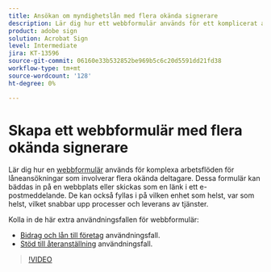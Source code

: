 ```yaml
---
title: Ansökan om myndighetslån med flera okända signerare
description: Lär dig hur ett webbformulär används för ett komplicerat arbetsflöde för låneansökningar som involverar flera okända deltagare
product: adobe sign
solution: Acrobat Sign
level: Intermediate
jira: KT-13596
source-git-commit: 06160e33b532852be969b5c6c20d5591dd21fd38
workflow-type: tm+mt
source-wordcount: '128'
ht-degree: 0%

---
```


# Skapa ett webbformulär med flera okända signerare

Lär dig hur en [webbformulär](../sign-advanced-users/webform.md) används för komplexa arbetsflöden för låneansökningar som involverar flera okända deltagare. Dessa formulär kan bäddas in på en webbplats eller skickas som en länk i ett e-postmeddelande. De kan också fyllas i på vilken enhet som helst, var som helst, vilket snabbar upp processer och leverans av tjänster.

Kolla in de här extra användningsfallen för webbformulär:

* [Bidrag och lån till företag](https://experienceleague.adobe.com/docs/document-cloud-learn/sign-learning-hub/expand/recipes/gov/usecasegovgrants.html?lang=en) användningsfall.
* [Stöd till återanställning](https://experienceleague.adobe.com/docs/document-cloud-learn/sign-learning-hub/expand/recipes/gov/usecasegovreemployment.html?lang=en) användningsfall.

>[!VIDEO](https://video.tv.adobe.com/v/3421619?quality=12&learn=on&hidetitle=true)
